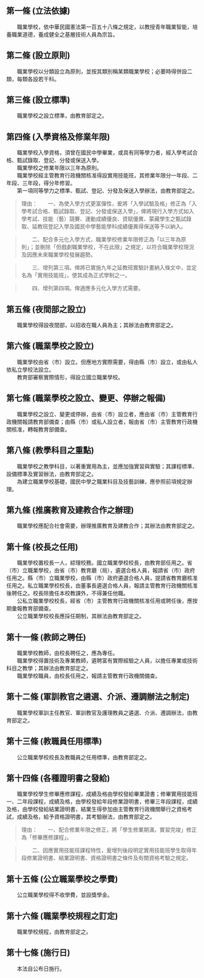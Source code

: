 第一條 (立法依據)
-----------------
　　職業學校，依中華民國憲法第一百五十八條之規定，以教授青年職業智能，培養職業道德，養成健全之基層技術人員為宗旨。  


第二條 (設立原則)
-----------------
　　職業學校以分類設立為原則，並按其類別稱某類職業學校；必要時得併設二類，每類各設若干科。  


第三條 (設立標準)
-----------------
　　職業學校之設立標準，由教育部定之。  


第四條 (入學資格及修業年限)
---------------------------
　　職業學校入學資格，須曾在國民中學畢業，或具有同等學力者，經入學考試合格、甄試錄取、登記、分發或保送入學。  
　　職業學校之修業年限以三年為原則。  
　　職業學校經主管教育行政機關核准得設實用技能班，其修業年限分一年段、二年段、三年段，得分年修習。  
　　第一項同等學力之標準、甄試、登記、分發及保送入學辦法，由教育部定之。  
> 理由：　　一、為使入學方式更富彈性，爰將「入學試驗及格」修正為「入學考試合格、甄試錄取、登記、分發或保送入學」，俾將現行入學方式如入學考試、技能（藝）競賽、運動成績優良、資賦優異、蒙藏學生之甄試錄取、延教班登記入學及國民中學藝能學科成績優異得保送等予以納入。

> 　　二、配合多元化入學方式，職業學校修業年限修正為「以三年為原則」；並刪除「但戲劇職業學校，不在此限」之規定，以符合職業學校現況及因應未來職業學校發展趨勢。

> 　　三、增列第三項。俾將已實施九年之延教班實驗計畫納入條文中，並定名為「實用技能班」，使其成為正式學制之一。

> 　　四、增列第四項。俾適應多元化入學方式需要。



第五條 (夜間部之設立)
---------------------
　　職業學校得設夜間部，以招收在職人員為主；其辦法由教育部定之。  


第六條 (職業學校之設立)
-----------------------
　　職業學校由省（市）設立。但應地方實際需要，得由縣（市）設立，或由私人依私立學校法設立。  
　　教育部審察實際情形，得設立國立職業學校。  


第七條 (職業學校之設立、變更、停辦之報備)
-----------------------------------------
　　職業學校之設立、變更或停辦，由省（市）設立者，應由省（市）主管教育行政機關報請教育部備查；由縣（市）或私人設立者，報由省（市）主管教育行政機關核准，轉報教育部備查。  


第八條 (教學科目之重點)
-----------------------
　　職業學校之教學科目，以著重實用為主，並應加強實習與實驗；其課程標準、設備標準及實習辦法，由教育部定之。  
　　為建立職業學校基礎，國民中學之職業科目及技藝訓練，應參照前項規定辦理。  


第九條 (推廣教育及建教合作之辦理)
---------------------------------
　　職業學校應配合社會需要，辦理推廣教育及建教合作；其辦法由教育部定之。  


第十條 (校長之任用)
-------------------
　　職業學校置校長一人，綜理校務。國立職業學校校長，由教育部任用之。省（市）立職業學校，由省（市）教育廳（局），遴選合格人員，報請省（市）政府任用之。縣（市）立職業學校，由縣（市）政府遴選合格人員，提請省教育廳核准任用之。私立職業學校校長，由董事長遴選合格人員，報請主管教育行政機關核准後聘任之。校長除擔任本校教課外，不得兼任他職。  
　　公私立職業學校校長，經省（市）主管教育行政機關核准任用或聘任後，應按期彙報教育部備查。  
　　公立職業學校校長應採任期制，其辦法由教育部定之。  


第十一條 (教師之聘任)
---------------------
　　職業學校教師，由校長聘任之，應為專任。  
　　職業學校得置技術及專業教師，遴聘富有實際經驗之人員，以擔任專業或技術科目之教學；其辦法由教育部定之。  
　　職業學校職員，由校長任用之，報請主管教育行政機關備查。  


第十二條 (軍訓教官之遴選、介派、遷調辦法之制定)
-----------------------------------------------
　　職業學校軍訓主任教官、軍訓教官及護理教員之遴選、介派、遷調辦法，由教育部定之。  


第十三條 (教職員任用標準)
-------------------------
　　公立職業學校校長及教職員之任用標準，由教育部定之。  


第十四條 (各種證明書之發給)
---------------------------
　　職業學校學生修畢應修課程，成績及格由學校發給畢業證書；修畢實用技能班一、二年段課程，成績及格，由學校發給年段修業證明書，修畢三年段課程，成績及格，由學校發給結業證明書，結業生得參加由主管教育行政機關舉行之資格考試，成績及格，給予資格證明書，其考驗辦法，由教育部定之。  
> 理由：　　一、配合修業年限之修正，將「學生修業期滿，實習完竣」修正為「修畢應修課程」。

> 　　二、因應實用技能班課程特性，爰增列後段明定實用技能班學生取得年段修業證明書、結業證明書、資格證明書之條件及有關資格考驗之規定。



第十五條 (公立職業學校之學費)
-----------------------------
　　公立職業學校得不收學費，並設獎學金。  


第十六條 (職業學校規程之訂定)
-----------------------------
　　職業學校規程，由教育部定之。  


第十七條 (施行日)
-----------------
　　本法自公布日施行。